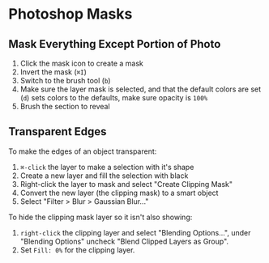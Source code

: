 # Photoshop Masks

## Mask Everything Except Portion of Photo

1. Click the mask icon to create a mask
2. Invert the mask (`⌘I`)
3. Switch to the brush tool (`b`)
4. Make sure the layer mask is selected, and that the default colors are set (`d`) sets colors to the defaults, make sure opacity is `100%`
5. Brush the section to reveal

## Transparent Edges

To make the edges of an object transparent:

1. `⌘-click` the layer to make a selection with it's shape
2. Create a new layer and fill the selection with black
3. Right-click the layer to mask and select "Create Clipping Mask"
4. Convert the new layer (the clipping mask) to a smart object
5. Select "Filter > Blur > Gaussian Blur..."

To hide the clipping mask layer so it isn't also showing:

1. `right-click` the clipping layer and select "Blending Options...", under "Blending Options" uncheck "Blend Clipped Layers as Group".
2. Set `Fill: 0%` for the clipping layer.
